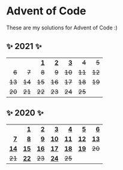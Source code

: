 # Advent of Code
These are my solutions for Advent of Code :)

## ✨ 2021 ✨

[1]: 2021/src/bin/day-1.rs
[2]: 2021/src/bin/day-2.rs
[2]: 2021/src/bin/day-3.rs

|          |          |          |          |          |          |          |
| -------: | -------: | -------: | -------: | -------: | -------: | -------: |
|          |          |  **[1]** |  **[2]** |  **[3]** |  ~~4~~ |  ~~5~~ |
|  ~~6~~ |  ~~7~~ |  ~~8~~ |  ~~9~~ | ~~10~~ | ~~11~~ | ~~12~~ |
| ~~13~~ | ~~14~~ | ~~15~~ | ~~16~~ | ~~17~~ | ~~18~~ | ~~19~~ |
| ~~20~~ | ~~21~~ | ~~22~~ | ~~23~~ | ~~24~~ | ~~25~~ |  |

## ✨ 2020 ✨

[1]: 2020/src/bin/day-1.rs
[2]: 2020/src/bin/day-2.rs
[3]: 2020/src/bin/day-3.rs
[4]: 2020/src/bin/day-4.rs
[5]: 2020/src/bin/day-5.rs
[6]: 2020/src/bin/day-6.rs
[7]: 2020/src/bin/day-7.rs
[8]: 2020/src/bin/day-8.rs
[9]: 2020/src/bin/day-9.rs
[10]: 2020/src/bin/day-10.rs
[11]: 2020/src/bin/day-11.rs
[12]: 2020/src/bin/day-12.rs
[13]: 2020/src/bin/day-13.rs
[14]: 2020/src/bin/day-14.rs
[15]: 2020/src/bin/day-15.rs
[16]: 2020/src/bin/day-16.rs
[17]: 2020/src/bin/day-17.rs
[18]: 2020/src/bin/day-18.rs
[19]: 2020/src/bin/day-19.rs
[22]: 2020/src/bin/day-22.rs
[24]: 2020/src/bin/day-24.rs

|          |          |          |          |          |          |          |
| -------: | -------: | -------: | -------: | -------: | -------: | -------: |
|          |  **[1]** |  **[2]** |  **[3]** |  **[4]** |  **[5]** |  **[6]** |
|  **[7]** |  **[8]** |  **[9]** | **[10]** | **[11]** | **[12]** | **[13]** |
| **[14]** | **[15]** | **[16]** | **[17]** | **[18]** | **[19]** | ~~20~~ |
| ~~21~~ | **[22]** | ~~23~~ | **[24]** | ~~25~~ |  |  |
